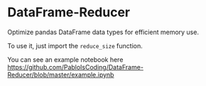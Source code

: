 # DataFrame-Reducer
Optimize pandas DataFrame data types for efficient memory use.

To use it, just import the `reduce_size` function.

You can see an example notebook here https://github.com/PabloIsCoding/DataFrame-Reducer/blob/master/example.ipynb
